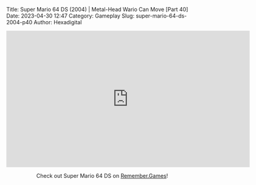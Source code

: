 Title: Super Mario 64 DS (2004) | Metal-Head Wario Can Move [Part 40]
Date: 2023-04-30 12:47
Category: Gameplay
Slug: super-mario-64-ds-2004-p40
Author: Hexadigital

<center><iframe src="https://www.youtube.com/embed/dsKlw13X5VA?feature=oembed" allow="accelerometer; autoplay; encrypted-media; gyroscope; picture-in-picture" width="640" height="360" frameborder="0"></iframe>

Check out Super Mario 64 DS on [Remember.Games](https://remember.games/game/2250/super-mario-64-ds/)!</center>